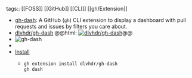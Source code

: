 tags:: [[FOSS]] [[GitHub]] [[CLI]] [[gh/Extension]]

- [gh-dash](https://dlvhdr.github.io/gh-dash/): A GitHub (`gh`) CLI extension to display a dashboard with pull requests and issues by filters you care about.
- [dlvhdr/gh-dash](https://github.com/dlvhdr/gh-dash)
  @@html: <a href="https://github.com/dlvhdr/gh-dash/"><img src="https://github-readme-stats-astronomer.vercel.app/api/pin/?username=dlvhdr&repo=gh-dash&theme=tokyonight" alt="dlvhdr/gh-dash"/></a>@@
- ![gh-dash](https://user-images.githubusercontent.com/6196971/198704107-6775a0ba-669d-418b-9ae9-59228aaa84d1.gif)
-
- [Install](https://github.com/dlvhdr/gh-dash#-installation)
	- ```bash
	  gh extension install dlvhdr/gh-dash
	  gh dash
	  ```